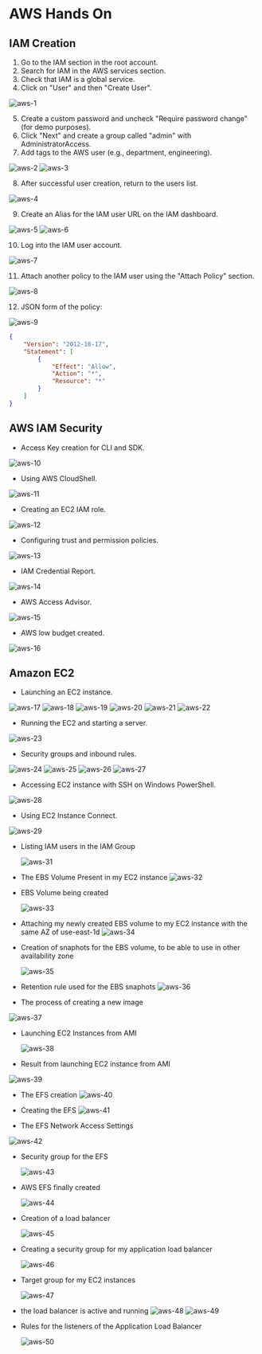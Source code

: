 


# AWS Hands On

## IAM Creation

1. Go to the IAM section in the root account.
2. Search for IAM in the AWS services section.
3. Check that IAM is a global service.
4. Click on "User" and then "Create User".

![aws-1](https://github.com/Ham12-3/AWS_hands_on/assets/93613316/649d851e-74f6-4bb0-8fcf-3752b0497be2)

5. Create a custom password and uncheck "Require password change" (for demo purposes).
6. Click "Next" and create a group called "admin" with AdministratorAccess.
7. Add tags to the AWS user (e.g., department, engineering).

![aws-2](https://github.com/Ham12-3/AWS_hands_on/assets/93613316/e68db637-5d7a-41f7-af87-64230fb7f617)
![aws-3](https://github.com/Ham12-3/AWS_hands_on/assets/93613316/9c797251-2702-4bdf-b11e-891d900739ab)

8. After successful user creation, return to the users list.

![aws-4](https://github.com/Ham12-3/AWS_hands_on/assets/93613316/2249f4ed-272f-4c13-baae-40ec13b8017c)

9. Create an Alias for the IAM user URL on the IAM dashboard.

![aws-5](https://github.com/Ham12-3/AWS_hands_on/assets/93613316/e1b3150f-b39c-493d-a0a1-83929e64eb83)
![aws-6](https://github.com/Ham12-3/AWS_hands_on/assets/93613316/912b5d24-a1f2-4114-9694-71a32804a078)

10. Log into the IAM user account.

![aws-7](https://github.com/Ham12-3/AWS_hands_on/assets/93613316/d5b3c630-701d-478e-a206-7b27d21ef9b1)

11. Attach another policy to the IAM user using the "Attach Policy" section.

![aws-8](https://github.com/Ham12-3/AWS_hands_on/assets/93613316/65daffb9-a68a-467b-b81f-59826e8da2b3)

12. JSON form of the policy:

![aws-9](https://github.com/Ham12-3/AWS_hands_on/assets/93613316/87b5da71-888d-48c4-8128-c2a4995ec080)

```json
{
    "Version": "2012-10-17",
    "Statement": [
        {
            "Effect": "Allow",
            "Action": "*",
            "Resource": "*"
        }
    ]
}
```

## AWS IAM Security

- Access Key creation for CLI and SDK.

![aws-10](https://github.com/Ham12-3/AWS_hands_on/assets/93613316/4ec11c51-b5a4-4887-8261-600d432ad6db)

- Using AWS CloudShell.

![aws-11](https://github.com/Ham12-3/AWS_hands_on/assets/93613316/6071a4dc-5f13-4d04-be93-dcb856c0302f)

- Creating an EC2 IAM role.

![aws-12](https://github.com/Ham12-3/AWS_hands_on/assets/93613316/e9490833-454d-4c75-9eec-c7e00ad01578)

- Configuring trust and permission policies.

![aws-13](https://github.com/Ham12-3/AWS_hands_on/assets/93613316/e8ed9858-ea5d-404d-a63f-fdd04fdccf98)

- IAM Credential Report.

![aws-14](https://github.com/Ham12-3/AWS_hands_on/assets/93613316/e3d33ae9-0cfc-40b6-a654-6a7b9c1da96b)

- AWS Access Advisor.

![aws-15](https://github.com/Ham12-3/AWS_hands_on/assets/93613316/377622d7-9414-4013-97a0-b64b8629a53f)

- AWS low budget created.

![aws-16](https://github.com/Ham12-3/AWS_hands_on/assets/93613316/ae8d3a3c-8f7a-4bb9-aeb6-0135abf3797b)

## Amazon EC2

- Launching an EC2 instance.

![aws-17](https://github.com/Ham12-3/AWS_hands_on/assets/93613316/26702b04-eac8-4c2d-b0e6-94ed6dba4083)
![aws-18](https://github.com/Ham12-3/AWS_hands_on/assets/93613316/8990a323-33ef-4df8-9fba-11da8eff0d78)
![aws-19](https://github.com/Ham12-3/AWS_hands_on/assets/93613316/09bd2239-662e-413b-9bdd-336dc0e4fb26)
![aws-20](https://github.com/Ham12-3/AWS_hands_on/assets/93613316/23cd0b61-a2ba-4b90-8d2b-38da96ab0a3b)
![aws-21](https://github.com/Ham12-3/AWS_hands_on/assets/93613316/0ba60f0d-a194-4aa1-91d7-06e76c5ef73d)
![aws-22](https://github.com/Ham12-3/AWS_hands_on/assets/93613316/4dc60203-34e8-4121-aa7e-bc59f88cde67)

- Running the EC2 and starting a server.

![aws-23](https://github.com/Ham12-3/AWS_hands_on/assets/93613316/20156990-63ca-44b7-bee3-4ebccbb41a7a)

- Security groups and inbound rules.

![aws-24](https://github.com/Ham12-3/AWS_hands_on/assets/93613316/49d5d689-185e-471e-b3ed-3296809d18fa)
![aws-25](https://github.com/Ham12-3/AWS_hands_on/assets/93613316/1176f524-34be-42b4-85a6-3367c853942f)
![aws-26](https://github.com/Ham12-3/AWS_hands_on/assets/93613316/30579343-51da-44e1-a33f-e7eaf7074385)
![aws-27](https://github.com/Ham12-3/AWS_hands_on/assets/93613316/7535e6b3-60a0-46bd-93c2-544aad982045)

- Accessing EC2 instance with SSH on Windows PowerShell.

![aws-28](https://github.com/Ham12-3/AWS_hands_on/assets/93613316/b8f572cf-2ccc-47af-9639-43aa4b4e8024)

- Using EC2 Instance Connect.

![aws-29](https://github.com/Ham12-3/AWS_hands_on/assets/93613316/3723f404-2f16-4c84-b45b-07aba04f813a)

- Listing IAM users in  the IAM Group

  ![aws-31](https://github.com/Ham12-3/AWS_hands_on/assets/93613316/5b20ff36-e3d3-4439-9344-c10532a882b1)


- The EBS Volume Present in my EC2 instance
  ![aws-32](https://github.com/Ham12-3/AWS_hands_on/assets/93613316/f1588b38-f6f2-4740-9054-bad60286f9bc)

- EBS Volume being created

  ![aws-33](https://github.com/Ham12-3/AWS_hands_on/assets/93613316/099e37f0-3328-4c64-9df5-c0f313791794)

- Attaching my newly created EBS volume to my EC2 instance with the same AZ of use-east-1d
  ![aws-34](https://github.com/Ham12-3/AWS_hands_on/assets/93613316/167050c4-2f38-4910-aca1-e7af4ad5dfe2)

- Creation of snaphots for the EBS volume, to be able to use in other availability zone

  ![aws-35](https://github.com/Ham12-3/AWS_hands_on/assets/93613316/1f64b7d4-ada5-4282-9a58-84aa4cf97c62)

- Retention rule used for the EBS snaphots
  ![aws-36](https://github.com/Ham12-3/AWS_hands_on/assets/93613316/b69622f6-07d1-4ca5-a537-02f5a4781449)
- The process of creating a new image

![aws-37](https://github.com/Ham12-3/AWS_hands_on/assets/93613316/4ba277c2-c914-45b1-b5d2-8119c656727e)

- Launching EC2 Instances from AMI

  ![aws-38](https://github.com/Ham12-3/AWS_hands_on/assets/93613316/48798e20-36a5-483c-a75f-c5976f1b8b7a)

- Result from launching EC2 instance from AMI

![aws-39](https://github.com/Ham12-3/AWS_hands_on/assets/93613316/187b0592-b0fb-46f0-9732-8789c154b87a)

- The EFS creation
  ![aws-40](https://github.com/Ham12-3/AWS_hands_on/assets/93613316/45155620-e76c-4f51-add1-a035cca5cd47)

- Creating the EFS
  ![aws-41](https://github.com/Ham12-3/AWS_hands_on/assets/93613316/376eb756-771b-413d-8ed3-df920f5a0308)

- The EFS Network Access Settings

![aws-42](https://github.com/Ham12-3/AWS_hands_on/assets/93613316/57cb3135-8da0-46f6-9144-4be116e29dc7)

- Security group for the EFS

  ![aws-43](https://github.com/Ham12-3/AWS_hands_on/assets/93613316/4f0c0dc4-122e-413c-afdc-cb33238aeb78)

- AWS EFS finally created

  ![aws-44](https://github.com/Ham12-3/AWS_hands_on/assets/93613316/20bcf668-0ada-4533-bc80-e43da8aa1a3c)


- Creation of a load balancer

   ![aws-45](https://github.com/Ham12-3/AWS_hands_on/assets/93613316/6f7ec4c0-06eb-469d-bad3-ea7cb8a601d7)

- Creating a security group for my application load balancer

  ![aws-46](https://github.com/Ham12-3/AWS_hands_on/assets/93613316/97afdfc6-145e-42f3-8cf2-00bc28a64838)

- Target group for my EC2 instances

   ![aws-47](https://github.com/Ham12-3/AWS_hands_on/assets/93613316/74e54881-fdcd-443c-8af7-20a4e7c4dc97)


- the load balancer is active and running
  ![aws-48](https://github.com/Ham12-3/AWS_hands_on/assets/93613316/014c82ea-5b32-44a4-b9be-4c43bd1f20c6)
![aws-49](https://github.com/Ham12-3/AWS_hands_on/assets/93613316/bbd1d439-c67c-4ff9-91d3-a76126b7c8b6)

- Rules for the listeners of the Application Load Balancer

  ![aws-50](https://github.com/Ham12-3/AWS_hands_on/assets/93613316/191d37e4-6535-4a97-868a-e6b2db565a43)

